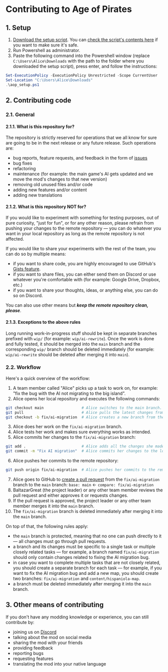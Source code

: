 # Contributing to Age of Pirates

## 1. Setup

1. [Download the setup script](https://cdn.discordapp.com/attachments/679041670775570466/1147233508595597523/aop_setup.ps1). You can [check the script's contents here](https://gist.github.com/ageofpirates/584105a0f6f306c427da9236bf0a1f70) if you want to make sure it's safe.
2. Run Powershell as administrator.
3. Paste the following command into the Powershell window (replace `C:\Users\Alice\Downloads` with the path to the folder where you downloaded the setup script), press enter, and follow the instructions:
```powershell
Set-ExecutionPolicy -ExecutionPolicy Unrestricted -Scope CurrentUser
Set-Location "C:\Users\Alice\Downloads"
.\aop_setup.ps1
```

## 2. Contributing code

### 2.1. General

#### 2.1.1. What is this repository for?

The repository is strictly reserved for operations that we all know for sure are going to be in the next release or any future release. Such operations are:
- bug reports, feature requests, and feedback in the form of [issues](https://github.com/ageofpirates/age-of-pirates/issues)
- bug fixes
- refactoring
- maintenance (for example: the main game's AI gets updated and we move the mod's changes to that new version)
- removing old unused files and/or code
- adding new features and/or content
- adding new translations

#### 2.1.2. What is this repository NOT for?

If you would like to experiment with something for testing purposes, out of pure curiosity, "just for fun", or for any other reason, please refrain from pushing your changes to the remote repository &mdash; you can do whatever you want in your local repository as long as the remote repository is not affected.

If you would like to share your experiments with the rest of the team, you can do so by multiple means:
- if you want to share code, you are highly encouraged to use GitHub's [Gists feature](https://gist.github.com/).
- if you want to share files, you can either send them on Discord or use whatever you're comfortable with (for example: Google Drive, Dropbox, etc.)
- if you want to share your thoughts, ideas, or anything else, you can do so on Discord.

You can also use other means but *__keep the remote repository clean, please__*.

#### 2.1.3. Exceptions to the above rules

Long running work-in-progress stuff should be kept in separate branches prefixed with `wip/` (for example: `wip/ai-rewrite`). Once the work is done and fully tested, it should be merged into the `main` branch and the corresponding `wip/` branch should be deleted immediately (for example: `wip/ai-rewrite` should be deleted after merging it into `main`).

### 2.2. Workflow

Here's a quick overview of the workflow:
1. A team member called "Alice" picks up a task to work on, for example: "fix the bug with the AI not migrating to the big island".
2. Alice opens her local repository and executes the following commands:
```bash
git checkout main                 # Alice switches to the main branch.
git pull                          # Alice pulls the latest changes from the remote repository.
git checkout -b fix/ai-migration  # Alice creates a new branch from the main branch.
```
3. Alice does her work on the `fix/ai-migration` branch.
4. Alice tests her work and makes sure everything works as intended.
5. Alice commits her changes to the `fix/ai-migration` branch:
```bash
git add .                         # Alice adds all the changes she made to the staging area.
git commit -m "Fix AI migration"  # Alice commits her changes to the local repository.
```
6. Alice pushes her commits to the remote repository:
```bash
git push origin fix/ai-migration  # Alice pushes her commits to the remote repository.
```
7. Alice goes to GitHub to [create a pull request](https://github.com/ageofpirates/age-of-pirates/compare) from the `fix/ai-migration` branch to the `main` branch: `base: main` &larr; `compare: fix/ai-migration`
8. BaltazarGreat (the project leader) or any other team member reviews the pull request and either approves it or requests changes.
9. If the pull request is approved, the project leader or any other team member merges it into the `main` branch.
10. The `fix/ai-migration` branch is deleted immediately after merging it into the `main` branch.

On top of that, the following rules apply:
- the `main` branch is protected, meaning that no one can push directly to it &mdash; all changes must go through pull requests.
- a branch and its changes must be specific to a single task or multiple closely related tasks &mdash; for example, a branch named `fix/ai-migration` should only contain changes related to fixing the AI migration bug.
- in case you want to complete multiple tasks that are not closely related, you should create a separate branch for each task &mdash; for example, if you want to fix the AI migration bug and add a new map, you should create two branches: `fix/ai-migration` and `content/hispaniola-map`.
- a branch must be deleted immediately after merging it into the `main` branch.

## 3. Other means of contributing

If you don't have any modding knowledge or experience, you can still contribute by:
- joining us on [Discord](https://discord.gg/pcD4XfHZah)
- talking about the mod on social media
- sharing the mod with your friends
- providing feedback
- reporting bugs
- requesting features
- translating the mod into your native language
